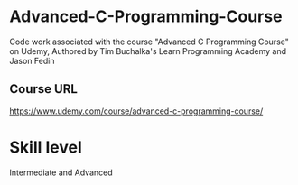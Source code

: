 # Advanced-C-Programming-Course
Code work associated with the course "Advanced C Programming Course" on Udemy, Authored by Tim Buchalka's Learn Programming Academy and Jason Fedin

## Course URL
https://www.udemy.com/course/advanced-c-programming-course/

# Skill level
Intermediate and Advanced

